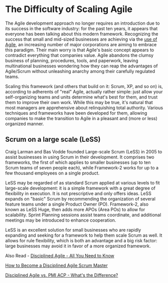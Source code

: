 # The Difficulty of Scaling Agile

The Agile development approach no longer requires an introduction due to its success in the software industry: for the past ten years, it appears that everyone has been talking about this modern framework. Recognizing the success that small and mid-sized businesses are achieving via the [use of Agile], an increasing number of major corporations are aiming to embrace this paradigm. Their main worry is that Agile's basic concept appears to contradict everything that companies value. Agile abandons the clumsy business of planning, procedures, tools, and paperwork, leaving multinational businesses wondering how they can reap the advantages of Agile/Scrum without unleashing anarchy among their carefully regulated teams.

[//]: # (Any comments)
[use of Agile]: <https://www.netcomlearning.com/disciplined-agile-training/product/1629/>

Scaling this framework (and others that build on it: Scrum, XP, and so on) is, according to adherents of "real" Agile, actually rather simple: just allow your self-organizing teams and units determine what's best for them, and trust them to improve their own work. While this may be true, it's natural that most managers are apprehensive about relinquishing total authority. Various techniques and frameworks have been developed for them, allowing companies to make the transition to Agile in a pleasant and (more or less) organized manner.

## Scrum on a large scale (LeSS)

Craig Larman and Bas Vodde founded Large-scale Scrum (LeSS) in 2005 to assist businesses in using Scrum in their development. It comprises two frameworks, the first of which applies to smaller businesses (up to ten Scrum teams of seven people each), while Framework-2 works for up to a few thousand employees on a single product.

LeSS may be regarded of as standard Scrum applied at various levels to fit large-scale development: it is a simple framework with a great degree of flexibility in execution. It is not prescriptive and only offers ideas. LeSS expands on "basic" Scrum by recommending the organization of several feature teams under a single Product Owner (PO). Framework-2, also known as LeSS Huge, then adds more APOs (Area POs) to allow for scalability. Sprint Planning sessions assist teams coordinate, and additional meetings may be introduced to enhance cooperation.

LeSS is an excellent solution for small businesses who are rapidly expanding and seeking for a framework to help them scale Scrum as well. It allows for rule flexibility, which is both an advantage and a big risk factor: large businesses may avoid it in favor of a more organized framework.


Also Read - [Disciplined Agile - All You Need to Know]

[//]: # (Any comments)
[Disciplined Agile - All You Need to Know]: <https://www.netcomlearning.com/blogs/334/136/disciplined-agile-all-you-need-to-know.html>

[How to Become a Disciplined Agile Scrum Master]

[//]: # (Any comments)
[How to Become a Disciplined Agile Scrum Master]: <https://www.netcomlearning.com/blogs/340/121/how-to-become-a-disciplined-agile-scrum-master.html>

[Disciplined Agile vs. PMI ACP - What's the Difference?]

[//]: # (Any comments)
[Disciplined Agile vs. PMI ACP - What's the Difference?]: https://www.netcomlearning.com/blogs/325/135/disciplined-agile-vsdot-pmi-acp-what-the-difference.html>
